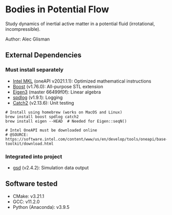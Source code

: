# Bodies in Potential Flow

Study dynamics of inertial active matter in a potential fluid (irrotational, incompressible).  

Author: Alec Glisman

## External Dependencies

### Must install separately

* [Intel MKL](https://software.intel.com/content/www/us/en/develop/tools/oneapi/components/onemkl.html#gs.7owc4e) (oneAPI v2021.1.1): Optimized mathematical instructions
* [Boost](https://www.boost.org/) (v1.76.0): All-purpose STL extension
* [Eigen3](https://gitlab.com/libeigen/eigen) (master 66499f0f): Linear algebra
* [spdlog](https://github.com/gabime/spdlog) (v1.9.1): Logging
* [Catch2](https://github.com/catchorg/Catch2) (v2.13.6): Unit testing

```[shell]
# Install using homebrew (works on MacOS and Linux)
brew install boost spdlog catch2
brew install eigen --HEAD  # Needed for Eigen::seqN()

# Intel OneAPI must be downloaded online
# @SOURCE: https://software.intel.com/content/www/us/en/develop/tools/oneapi/base-toolkit/download.html
```

### Integrated into project

* [gsd](https://github.com/glotzerlab/gsd) (v2.4.2): Simulation data output

## Software tested

* CMake: v3.21.1
* GCC: v11.2.0
* Python (Anaconda): v3.9.5
